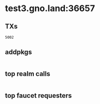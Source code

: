 # test3.gno.land:36657

## TXs
```
5002
```

## addpkgs
```
```

## top realm calls
```
```

## top faucet requesters
```
```

